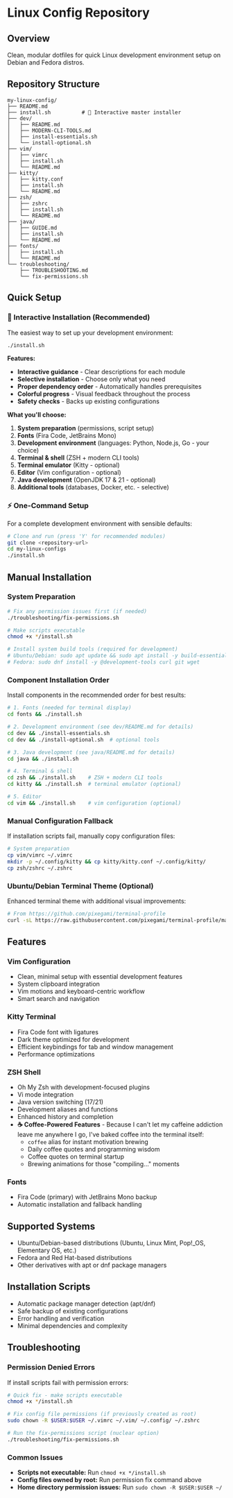 # Linux Config Repository

## Overview
Clean, modular dotfiles for quick Linux development environment setup on Debian and Fedora distros.

## Repository Structure
```
my-linux-config/
├── README.md
├── install.sh          # 🚀 Interactive master installer
├── dev/
│   ├── README.md
│   ├── MODERN-CLI-TOOLS.md
│   ├── install-essentials.sh
│   └── install-optional.sh
├── vim/
│   ├── vimrc
│   ├── install.sh
│   └── README.md
├── kitty/
│   ├── kitty.conf
│   ├── install.sh
│   └── README.md
├── zsh/
│   ├── zshrc
│   ├── install.sh
│   └── README.md
├── java/
│   ├── GUIDE.md
│   ├── install.sh
│   └── README.md
├── fonts/
│   ├── install.sh
│   └── README.md
└── troubleshooting/
    ├── TROUBLESHOOTING.md
    └── fix-permissions.sh
```

## Quick Setup

### 🚀 Interactive Installation (Recommended)
The easiest way to set up your development environment:

```bash
./install.sh
```

**Features:**
- **Interactive guidance** - Clear descriptions for each module
- **Selective installation** - Choose only what you need
- **Proper dependency order** - Automatically handles prerequisites
- **Colorful progress** - Visual feedback throughout the process
- **Safety checks** - Backs up existing configurations

**What you'll choose:**
1. **System preparation** (permissions, script setup)
2. **Fonts** (Fira Code, JetBrains Mono) 
3. **Development environment** (languages: Python, Node.js, Go - your choice)
4. **Terminal & shell** (ZSH + modern CLI tools)
5. **Terminal emulator** (Kitty - optional)
6. **Editor** (Vim configuration - optional)
7. **Java development** (OpenJDK 17 & 21 - optional)
8. **Additional tools** (databases, Docker, etc. - selective)

### ⚡ One-Command Setup
For a complete development environment with sensible defaults:
```bash
# Clone and run (press 'Y' for recommended modules)
git clone <repository-url>
cd my-linux-configs
./install.sh
```

## Manual Installation

### System Preparation
```bash
# Fix any permission issues first (if needed)
./troubleshooting/fix-permissions.sh

# Make scripts executable
chmod +x */install.sh

# Install system build tools (required for development)
# Ubuntu/Debian: sudo apt update && sudo apt install -y build-essential curl git wget
# Fedora: sudo dnf install -y @development-tools curl git wget
```

### Component Installation Order
Install components in the recommended order for best results:

```bash
# 1. Fonts (needed for terminal display)
cd fonts && ./install.sh

# 2. Development environment (see dev/README.md for details)
cd dev && ./install-essentials.sh
cd dev && ./install-optional.sh  # optional tools

# 3. Java development (see java/README.md for details)
cd java && ./install.sh

# 4. Terminal & shell
cd zsh && ./install.sh    # ZSH + modern CLI tools
cd kitty && ./install.sh  # terminal emulator (optional)

# 5. Editor
cd vim && ./install.sh    # vim configuration (optional)
```

### Manual Configuration Fallback
If installation scripts fail, manually copy configuration files:

```bash
# System preparation
cp vim/vimrc ~/.vimrc
mkdir -p ~/.config/kitty && cp kitty/kitty.conf ~/.config/kitty/
cp zsh/zshrc ~/.zshrc
```

### Ubuntu/Debian Terminal Theme (Optional)
Enhanced terminal theme with additional visual improvements:
```bash
# From https://github.com/pixegami/terminal-profile
curl -sL https://raw.githubusercontent.com/pixegami/terminal-profile/main/install_profile.sh | bash
```

## Features

### Vim Configuration
- Clean, minimal setup with essential development features
- System clipboard integration
- Vim motions and keyboard-centric workflow
- Smart search and navigation

### Kitty Terminal
- Fira Code font with ligatures
- Dark theme optimized for development
- Efficient keybindings for tab and window management
- Performance optimizations

### ZSH Shell
- Oh My Zsh with development-focused plugins
- Vi mode integration
- Java version switching (17/21)
- Development aliases and functions
- Enhanced history and completion
- **☕ Coffee-Powered Features** - Because I can't let my caffeine addiction leave me anywhere I go, I've baked coffee into the terminal itself:
  - `coffee` alias for instant motivation brewing
  - Daily coffee quotes and programming wisdom
  - Coffee quotes on terminal startup
  - Brewing animations for those "compiling..." moments

### Fonts
- Fira Code (primary) with JetBrains Mono backup
- Automatic installation and fallback handling

## Supported Systems
- Ubuntu/Debian-based distributions (Ubuntu, Linux Mint, Pop!_OS, Elementary OS, etc.)
- Fedora and Red Hat-based distributions
- Other derivatives with apt or dnf package managers

## Installation Scripts
- Automatic package manager detection (apt/dnf)
- Safe backup of existing configurations
- Error handling and verification
- Minimal dependencies and complexity

## Troubleshooting

### Permission Denied Errors
If install scripts fail with permission errors:

```bash
# Quick fix - make scripts executable
chmod +x */install.sh

# Fix config file permissions (if previously created as root)
sudo chown -R $USER:$USER ~/.vimrc ~/.vim/ ~/.config/ ~/.zshrc

# Run the fix-permissions script (nuclear option)
./troubleshooting/fix-permissions.sh
```

### Common Issues

- **Scripts not executable:** Run `chmod +x */install.sh`
- **Config files owned by root:** Run permission fix command above
- **Home directory permission issues:** Run `sudo chown -R $USER:$USER ~/`
